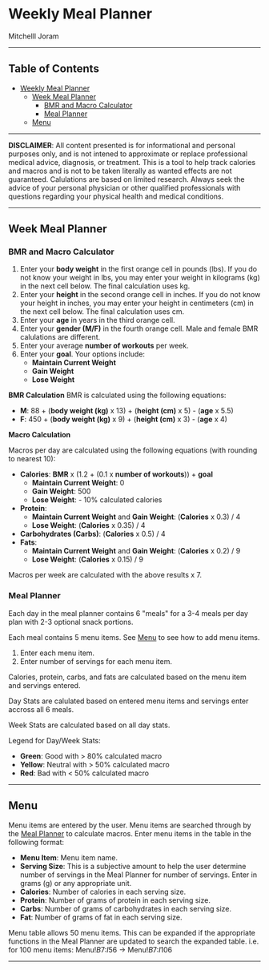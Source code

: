 # Weekly Meal Planner
Mitchelll Joram

---

## Table of Contents

- [Weekly Meal Planner](#weekly-meal-planner)
  - [Week Meal Planner](#week-meal-planner)
    - [BMR and Macro Calculator](#bmr-and-macro-calculator)
    - [Meal Planner](#meal-planner) 
  - [Menu](#menu)

---

**DISCLAIMER**: All content presented is for informational and personal purposes only, and is not intened to approximate or replace professional medical advice, diagnosis, or treatment. This is a tool to help track calories and macros and is not to be taken literally as wanted effects are not guaranteed. Calulations are based on limited research. Always seek the advice of your personal physician or other qualified professionals with questions regarding your physical health and medical conditions.

--- 

## Week Meal Planner

### BMR and Macro Calculator

1. Enter your **body weight** in the first orange cell in pounds (lbs). If you do not know your weight in lbs, you may enter your weight in kilograms (kg) in the next cell below. The final calculation uses kg.
2. Enter your **height** in the second orange cell in inches. If you do not know your height in inches, you may enter your height in centimeters (cm) in the next cell below. The final calculation uses cm.
3. Enter your **age** in years in the third orange cell.
4. Enter your **gender (M/F)** in the fourth orange cell. Male and female BMR calulations are different.
5. Enter your average **number of workouts** per week.
6. Enter your **goal**. Your options include:
    - **Maintain Current Weight**
    - **Gain Weight**
    - **Lose Weight**
  
**BMR Calculation**
BMR is calculated using the following equations:
- **M**: 88 + (**body weight (kg)** x 13) + (**height (cm)** x 5) - (**age** x 5.5)
- **F**: 450 + (**body weight (kg)** x 9) + (**height (cm)** x 3) - (**age** x 4)


**Macro Calculation**

Macros per day are calculated using the following equations (with rounding to nearest 10): 
- **Calories**: **BMR** x (1.2 + (0.1 x **number of workouts**)) + **goal**
  - **Maintain Current Weight**: 0
  - **Gain Weight**: 500
  - **Lose Weight**: - 10% calculated calories
- **Protein**: 
  - **Maintain Current Weight** and **Gain Weight**: (**Calories** x 0.3) / 4
  - **Lose Weight**: (**Calories** x 0.35) / 4
- **Carbohydrates (Carbs)**: (**Calories** x 0.5) / 4
- **Fats**: 
  - **Maintain Current Weight** and **Gain Weight**: (**Calories** x 0.2) / 9
  - **Lose Weight**: (**Calories** x 0.15) / 9
  
Macros per week are calculated with the above results x 7.


### Meal Planner

Each day in the meal planner contains 6 "meals" for a 3-4 meals per day plan with 2-3 optional snack portions.

Each meal contains 5 menu items. See [Menu](#menu) to see how to add menu items.
1. Enter each menu item.
2. Enter number of servings for each menu item.

Calories, protein, carbs, and fats are calculated based on the menu item and servings entered.


Day Stats are calulated based on entered menu items and servings enter accross all 6 meals.

Week Stats are calculated based on all day stats.

Legend for Day/Week Stats:
  - **Green**: Good with > 80% calculated macro
  - **Yellow**: Neutral with > 50% calculated macro
  - **Red**: Bad with < 50% calculated macro

---

## Menu

Menu items are entered by the user. Menu items are searched through by the [Meal Planner](#meal-planner) to calculate macros. Enter menu items in the table in the following format:
  - **Menu Item**: Menu item name.
  - **Serving Size**: This is a subjective amount to help the user determine number of servings in the Meal Planner for number of servings. Enter in grams (g) or any appropriate unit.
  - **Calories**: Number of calories in each serving size.
  - **Protein**: Number of grams of protein in each serving size.
  - **Carbs**: Number of grams of carbohydrates in each serving size.
  - **Fat**: Number of grams of fat in each serving size.


Menu table allows 50 menu items. This can be expanded if the appropriate functions in the Meal Planner are updated to search the expanded table.
i.e. for 100 menu items: Menu!$B$7:$I$56 → Menu!$B$7:$I$106

---
